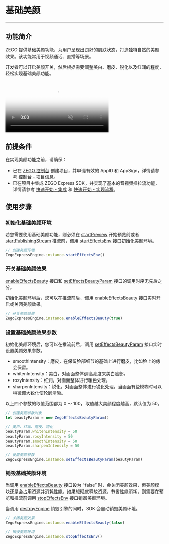# 基础美颜

- - -

## 功能简介

ZEGO 提供基础美颜功能，为用户呈现出良好的肌肤状态，打造独特自然的美颜效果。该功能常用于视频通话、直播等场景。

开发者可以开启美颜开关，然后根据需要调整美白、磨皮、锐化以及红润的程度，轻松实现基础美颜功能。

<video poster="https://doc-media.zego.im/sdk-doc/Pics/Common/ZegoExpressEngine/ExpressBeauty.png" src="https://doc-media.zego.im/sdk-doc/doc/video/Express_Video_SDK/ExpressBeauty.mp4" width="65%" muted="true" loop="true" autoplay="autoplay" preload="auto" nocontrols></video>

## 前提条件

在实现美颜功能之前，请确保：

- 已在 [ZEGO 控制台](https://console.zego.im) 创建项目，并申请有效的 AppID 和 AppSign，详情请参考 [控制台 - 项目信息](/console/project-info)。
- 已在项目中集成 ZEGO Express SDK，并实现了基本的音视频推拉流功能，详情请参考 [快速开始 - 集成](https://doc-zh.zego.im/article/16919) 和 [快速开始 - 实现流程](https://doc-zh.zego.im/article/16920)。


## 使用步骤

### 初始化基础美颜环境

若您需要使用基础美颜功能，则必须在 [startPreview](https://doc-zh.zego.im/article/api?doc=Express_Video_SDK_API~typescript_cocos-creator~class~ZegoExpressEngine#start-preview) 开始预览前或者 [startPublishingStream](https://doc-zh.zego.im/article/api?doc=Express_Video_SDK_API~typescript_cocos-creator~class~ZegoExpressEngine#start-publishing-stream) 推流前，调用 [startEffectsEnv](https://doc-zh.zego.im/article/api?doc=Express_Video_SDK_API~typescript_cocos-creator~class~ZegoExpressEngine#start-effects-env) 接口初始化美颜环境。

```ts
// 创建美颜环境
ZegoExpressEngine.instance.startEffectsEnv()
```

### 开关基础美颜效果

<Note title="说明">


[enableEffectsBeauty](https://doc-zh.zego.im/article/api?doc=Express_Video_SDK_API~typescript_cocos-creator~class~ZegoExpressEngine#enable-effects-beauty) 接口和 [setEffectsBeautyParam](https://doc-zh.zego.im/article/api?doc=Express_Video_SDK_API~typescript_cocos-creator~class~ZegoExpressEngine#set-effects-beauty-param) 接口的调用时序无先后之分。

</Note>



初始化美颜环境后，您可以在推流前后，调用 [enableEffectsBeauty](https://doc-zh.zego.im/article/api?doc=Express_Video_SDK_API~typescript_cocos-creator~class~ZegoExpressEngine#enable-effects-beauty) 接口实时开启或关闭美颜效果。

```ts
// 开关美颜效果
ZegoExpressEngine.instance.enableEffectsBeauty(true)
```

### 设置基础美颜效果参数

初始化美颜环境后，您可以在推流前后，调用 [setEffectsBeautyParam](https://doc-zh.zego.im/article/api?doc=Express_Video_SDK_API~typescript_cocos-creator~class~ZegoExpressEngine#set-effects-beauty-param) 接口实时设置美颜效果参数。

- smoothIntensity：磨皮，在保留脸部细节的基础上进行磨皮，比如脸上的痣会保留。
- whitenIntensity：美白，对画面整体调高亮度来美白脸部。
- rosyIntensity：红润，对画面整体进行暖色处理。
- sharpenIntensity：锐化，对画面整体进行锐化处理，当画面有些模糊时可以稍微调大锐化使轮廓清晰。

以上四个参数的取值范围都为 0 ～ 100，取值越大美颜程度越高，默认值为 50。

```ts
// 创建美颜参数对象
let beautyParam = new ZegoEffectsBeautyParam()

// 美白、红润、磨皮、锐化
beautyParam.whitenIntensity = 50
beautyParam.rosyIntensity = 50
beautyParam.smoothIntensity = 50
beautyParam.sharpenIntensity = 50

// 设置美颜参数
ZegoExpressEngine.instance.setEffectsBeautyParam(beautyParam)
```

### 销毁基础美颜环境

当调用 [enableEffectsBeauty](https://doc-zh.zego.im/article/api?doc=Express_Video_SDK_API~typescript_cocos-creator~class~ZegoExpressEngine#enable-effects-beauty) 接口设为 “false” 时，会关闭美颜效果，但美颜模块还是会占用资源并消耗性能。如果想彻底释放资源，节省性能消耗，则需要在预览和推流前调用 [stopEffectsEnv](https://doc-zh.zego.im/article/api?doc=Express_Video_SDK_API~typescript_cocos-creator~class~ZegoExpressEngine#stop-effects-env) 接口销毁美颜环境。

<Note title="说明">



当调用 [destroyEngine](https://doc-zh.zego.im/article/api?doc=Express_Video_SDK_API~typescript_cocos-creator~class~ZegoExpressEngine#destroy-engine) 销毁引擎的同时，SDK 会自动销毁美颜环境。

</Note>



```ts
// 关闭美颜效果
ZegoExpressEngine.instance.enableEffectsBeauty(false)

// 销毁美颜环境
ZegoExpressEngine.instance.stopEffectsEnv()
```
